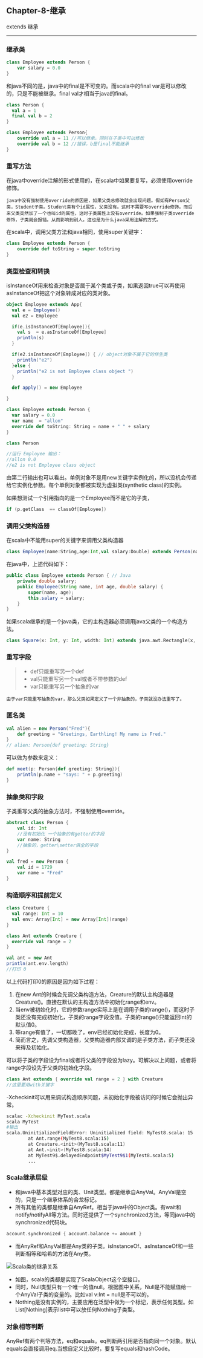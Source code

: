 ﻿## Chapter-8-继承

extends 继承

---

### 继承类
```scala
class Employee extends Person {
    var salary = 0.0
}
```
和java不同的是，java中的final是不可变的。而scala中的final var是可以修改的，只是不能被继承。final val才相当于java的final。
```scala
class Person {
  val a = 1
  final val b = 2
}

class Employee extends Person{
    override val a = 11 //可以继承，同时在子类中可以修改
    override val b = 12 //错误，b是final不能继承
}
```

### 重写方法
在java中override注解的形式使用的，在scala中如果要复写，必须使用override修饰。

    java中没有强制使用override的原因是，如果父类总修改就会出现问题。假如有Person父类，Student子类。Student类有个id属性，父类没有。这时不需要写override修饰。而后来父类突然加了一个也叫id的属性，这时子类属性上没有override。如果强制子类override修饰，子类就会报错。从而影响到别人。这也是为什么java采用注解的方式。
    
在scala中，调用父类方法和java相同，使用super关键字：
```scala
class Employee extends Person {
    override def toString = super.toString
}
```

### 类型检查和转换
isInstanceOf用来检查对象是否属于某个类或子类，如果返回true可以再使用asInstanceOf把这个对象转成对应的类对象。
```scala
object Employee extends App{
  val e = Employee()
  val e2 = Employee

  if(e.isInstanceOf[Employee]){
    val s  = e.asInstanceOf[Employee]
    println(s)
  }

  if(e2.isInstanceOf[Employee]) { // object对象不属于它的伴生类
    println("e2")
  }else {
    println("e2 is not Employee class object ")
  }

  def apply() = new Employee

}

class Employee extends Person {
  var salary = 0.0
  var name  = "allon"
  override def toString: String = name + " " + salary
}

class Person

//运行 Employee 输出：
//allon 0.0
//e2 is not Employee class object 
```
由第二行输出也可以看出。单例对象不是用new关键字实例化的，所以没机会传递给它实例化参数。每个单例对象都被实现为虚拟类(synthetic class)的实例。

如果想测试一个引用指向的是一个Employee而不是它的子类，
```scala
if (p.getClass  == classOf[Employee])
```

### 调用父类构造器
在scala中不能用super的关键字来调用父类构造器
```scala
class Employee(name:String,age:Int,val salary:Double) extends Person(name,age)
```
在java中，上述代码如下：
```java
public class Employee extends Person { // Java
    private double salary;
    public Employee(String name, int age, double salary) {
        super(name, age);
        this.salary = salary;
    }
}
```
如果scala继承的是一个java类，它的主构造器必须调用java父类的一个构造方法。
```scala
class Square(x: Int, y: Int, width: Int) extends java.awt.Rectangle(x, y, width, width)
```
### 重写字段

>* def只能重写另一个def
>* val只能重写另一个val或者不带参数的def
>* var只能重写另一个抽象的var

    由于var只能重写抽象的var，那么父类如果定义了一个非抽象的，子类就没办法重写了。
    
### 匿名类
```scala 
val alien = new Person("Fred"){
    def greeting = "Greetings, Earthling! My name is Fred."
}
// alien: Person{def greeting: String}
```
可以做为参数来定义：
```scala
def meet(p: Person{def greeting: String}){
    println(p.name + "says: " + p.greeting)
}
```

### 抽象类和字段
子类重写父类的抽象方法时，不强制使用override。
```scala
abstract class Person {
    val id: Int
    //没有初始化 一个抽象的有getter的字段
    var name: String
    //抽象的，getter\setter俱全的字段
}

val fred = new Person {
    val id = 1729
    var name = "Fred"
}
```

### 构造顺序和提前定义
```scala 
class Creature {
  val range: Int = 10
  val env: Array[Int] = new Array[Int](range)
}

class Ant extends Creature {
  override val range = 2
}

val ant = new Ant
println(ant.env.length)
//打印 0
```
以上代码打印0的原因是因为如下过程：
1. 在new Ant的时候会先调父类构造方法，Creature的默认主构造器是Creature()。直接在默认的主构造方法中初始化range和env。
2. 当env被初始化时，它的参数range实际上是在调用子类的range()，而这时子类还没有完成初始化，子类的range字段没值。子类的range()只能返回Int的默认值0。
3. 等range有值了，一切都晚了，env已经初始化完成，长度为0。
4. 简而言之，先调父类构造器，父类构造器内部又调的是子类方法，而子类还没来得及初始化。

可以将子类的字段设为final或者将父类的字段设为lazy。可解决以上问题，或者将range字段设先于父类的初始化字段。
```scala
class Ant extends { override val range = 2 } with Creature
//这里要用with关键字
```
-Xcheckinit可以用来调试构造顺序问题，未初始化字段被访问的时候它会抛出异常。
```bash
scalac -Xcheckinit MyTest.scala
scala MyTest
#输出
scala.UninitializedFieldError: Uninitialized field: MyTest8.scala: 15
        at Ant.range(MyTest8.scala:15)
        at Creature.<init>(MyTest8.scala:11)
        at Ant.<init>(MyTest8.scala:14)
        at MyTest9$.delayedEndpoint$MyTest9$1(MyTest8.scala:5)
        ...  
```

### Scala继承层级

* 和java中基本类型对应的类、Unit类型。都是继承自AnyVal。AnyVal是空的，只是一个继承体系的合龙标记。
* 所有其他的类都是继承自AnyRef。相当于java中的Object类。有wait和notify/notifyAll等方法。同时还提供了一个synchronized方法，等同java中的synchronized代码块。
```scala
account.synchronized { account.balance += amount }
```
* 而AnyRef和AnyVal都是Any类的子类。isInstanceOf、asInstanceOf和一些判断相等和哈希的方法在Any类。

![Scala类的继承关系][1]

* 如图，scala的类都是实现了ScalaObject这个空接口。
* 同时，Null类型只有一个唯一的值null。根据图中关系，Null是不能赋值给一个AnyVal子类的变量的。比如val v:Int = null是不可以的。
* Nothing是没有实例的，主要应用在泛型中做为一个标记，表示任何类型。如List[Nothing]表示list中可以放任何Nothing子类型。

### 对象相等判断
AnyRef有两个判等方法，eq和equals。eq判断两引用是否指向同一个对象。默认equals会直接调用eq.当想自定义比较时，要复写equals和hashCode。


  [1]: http://7xop3k.com1.z0.glb.clouddn.com/20151127111823.png
